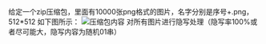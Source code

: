 给定一个zip压缩包，里面有10000张png格式的图片，名字分别是序号+.png，512*512 如下图所示：
![压缩包内容](img/task_0.png)
对所有图片进行隐写处理（隐写率100%或者尽可能大，隐写内容为随机01串）